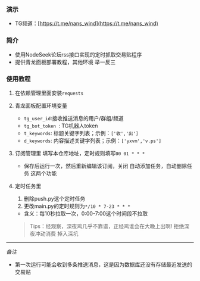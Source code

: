 ### 演示
- TG频道：[https://t.me/nans_wind](https://t.me/nans_wind)
### 简介
- 使用NodeSeek论坛rss接口实现的定时抓取交易贴程序
- 提供青龙面板部署教程，其他环境 举一反三
### 使用教程
1. 在依赖管理里面安装`requests`

2. 青龙面板配置环境变量

   - `tg_user_id`:接收推送消息的用户/群组/频道
   - `tg_bot_token `: TG机器人token
   - `t_keywords`: 标题关键字列表；示例：`['收','出']`
   - `d_keywords`: 内容描述关键字列表；示例：`['yxvm','v.ps']`

3. 订阅管理里 填写本仓库地址，定时规则填写`00 01 * * *`
   - 保存后运行一次，然后重新编辑该订阅，关闭 自动添加任务，自动删除任务 这两个功能

4. 定时任务里

   1. 删除push.py这个定时任务
   2. 更改main.py的定时规则为`*/10 * 7-23 * * *`

   - 含义：每10秒拉取一次，0:00-7:00这个时间段不拉取
   > Tips：经观察，深夜鸡几乎不靠谱，正经鸡谁会在大晚上出啊!
   > 拒绝深夜冲动消费 掉入深坑
---

*备注*
- 第一次运行可能会收到多条推送消息，这是因为数据库还没有存储最近发送的交易贴